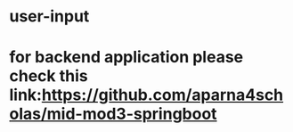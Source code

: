 # user-input

# for backend application please check this link:https://github.com/aparna4scholas/mid-mod3-springboot